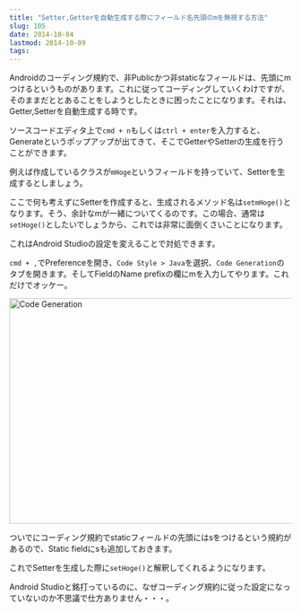 ```yaml
---
title: "Setter,Getterを自動生成する際にフィールド名先頭のmを無視する方法"
slug: 105
date: 2014-10-04
lastmod: 2014-10-09
tags: 
---
```


Androidのコーディング規約で、非Publicかつ非staticなフィールドは、先頭にmつけるというものがあります。これに従ってコーディングしていくわけですが、そのままだととあることをしようとしたときに困ったことになります。それは、Getter,Setterを自動生成する時です。

ソースコードエディタ上で`cmd + n`もしくは`ctrl + enter`を入力すると、Generateというポップアップが出てきて、そこでGetterやSetterの生成を行うことができます。

例えば作成しているクラスが`mHoge`というフィールドを持っていて、Setterを生成するとしましょう。

ここで何も考えずにSetterを作成すると、生成されるメソッド名は`setmHoge()`となります。そう、余計なmが一緒についてくるのです。この場合、通常は`setHoge()`としたいでしょうから、これでは非常に面倒くさいことになります。

これはAndroid Studioの設定を変えることで対処できます。

`cmd + ,`でPreferenceを開き、`Code Style > Java`を選択、`Code Generation`のタブを開きます。そしてFieldのName prefixの欄にmを入力してやります。これだけでオッケー。

<img src="https://android.gcreate.jp/wp-content/uploads/2014/10/Code-Generation.jpg" alt="Code Generation" title="Code Generation.jpg" border="0" width="600" height="402" />

ついでにコーディング規約でstaticフィールドの先頭にはsをつけるという規約があるので、Static fieldにsも追加しておきます。

これでSetterを生成した際に`setHoge()`と解釈してくれるようになります。

Android Studioと銘打っているのに、なぜコーディング規約に従った設定になっていないのか不思議で仕方ありません・・・。


  